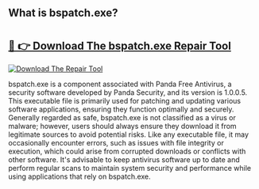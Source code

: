 ## What is bspatch.exe? 

# <h2><a href="https://exedetect.com/download.php?bspatch.exe">🔗 👉 Download The bspatch.exe Repair Tool</a></h2>

[![Download The Repair Tool](https://exedetect.com/download-button.jpg)](https://exedetect.com/download.php?bspatch.exe)

bspatch.exe is a component associated with Panda Free Antivirus, a security software developed by Panda Security, and its version is 1.0.0.5. This executable file is primarily used for patching and updating various software applications, ensuring they function optimally and securely. Generally regarded as safe, bspatch.exe is not classified as a virus or malware; however, users should always ensure they download it from legitimate sources to avoid potential risks. Like any executable file, it may occasionally encounter errors, such as issues with file integrity or execution, which could arise from corrupted downloads or conflicts with other software. It's advisable to keep antivirus software up to date and perform regular scans to maintain system security and performance while using applications that rely on bspatch.exe.